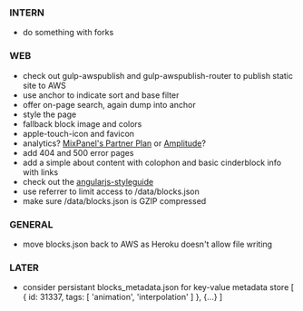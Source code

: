 
### INTERN
- do something with forks

### WEB
- check out gulp-awspublish and gulp-awspublish-router to publish static site to AWS
- use anchor to indicate sort and base filter
- offer on-page search, again dump into anchor
- style the page
- fallback block image and colors
- apple-touch-icon and favicon
- analytics? [MixPanel's Partner Plan](https://mixpanel.com/free/) or [Amplitude](https://amplitude.com)?
- add 404 and 500 error pages
- add a simple about content with colophon and basic cinderblock info with links
- check out the [angularjs-styleguide](https://github.com/johnpapa/angularjs-styleguide)
- use referrer to limit access to /data/blocks.json
- make sure /data/blocks.json is GZIP compressed

### GENERAL
- move blocks.json back to AWS as Heroku doesn't allow file writing

### LATER
- consider persistant blocks_metadata.json for key-value metadata store
    [
      {
        id: 31337,
        tags: [
          'animation',
          'interpolation'
        ]
      },
      {...}
    ]
